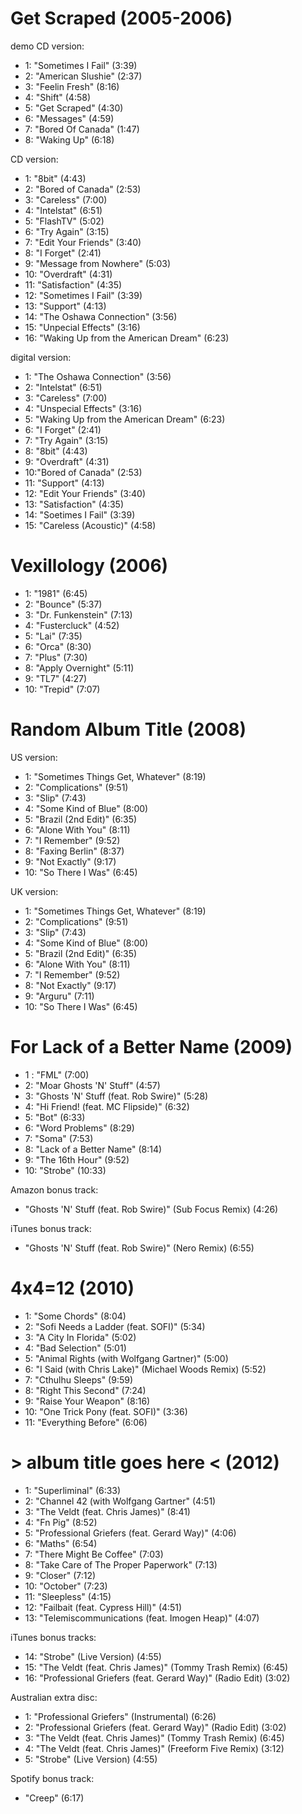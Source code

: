 # Get Scraped (2005-2006)

demo CD version:
- 1: "Sometimes I Fail" (3:39)
- 2: "American Slushie" (2:37)
- 3: "Feelin Fresh" (8:16)
- 4: "Shift" (4:58)
- 5: "Get Scraped" (4:30)
- 6: "Messages" (4:59)
- 7: "Bored Of Canada" (1:47)
- 8: "Waking Up" (6:18)

CD version:
- 1: "8bit" (4:43)
- 2: "Bored of Canada" (2:53)
- 3: "Careless" (7:00)
- 4: "Intelstat" (6:51)
- 5: "FlashTV" (5:02)
- 6: "Try Again" (3:15)
- 7: "Edit Your Friends" (3:40)
- 8: "I Forget" (2:41)
- 9: "Message from Nowhere" (5:03)
- 10: "Overdraft" (4:31)
- 11: "Satisfaction" (4:35)
- 12: "Sometimes I Fail" (3:39)
- 13: "Support" (4:13)
- 14: "The Oshawa Connection" (3:56)
- 15: "Unpecial Effects" (3:16)
- 16: "Waking Up from the American Dream" (6:23)

digital version:
- 1: "The Oshawa Connection" (3:56)
- 2: "Intelstat" (6:51)
- 3: "Careless" (7:00)
- 4: "Unspecial Effects" (3:16)
- 5: "Waking Up from the American Dream" (6:23)
- 6: "I Forget" (2:41)
- 7: "Try Again" (3:15)
- 8: "8bit" (4:43)
- 9: "Overdraft" (4:31)
- 10:"Bored of Canada" (2:53)
- 11: "Support" (4:13)
- 12: "Edit Your Friends" (3:40)
- 13: "Satisfaction" (4:35)
- 14: "Soetimes I Fail" (3:39)
- 15: "Careless (Acoustic)" (4:58)

# Vexillology (2006)

- 1: "1981" (6:45)
- 2: "Bounce" (5:37)
- 3: "Dr. Funkenstein" (7:13)
- 4: "Fustercluck" (4:52)
- 5: "Lai" (7:35)
- 6: "Orca" (8:30)
- 7: "Plus" (7:30)
- 8: "Apply Overnight" (5:11)
- 9: "TL7" (4:27)
- 10: "Trepid" (7:07)

# Random Album Title (2008)

US version:
- 1: "Sometimes Things Get, Whatever" (8:19)
- 2: "Complications" (9:51)
- 3: "Slip" (7:43)
- 4: "Some Kind of Blue" (8:00)
- 5: "Brazil (2nd Edit)" (6:35)
- 6: "Alone With You" (8:11)
- 7: "I Remember" (9:52)
- 8: "Faxing Berlin" (8:37)
- 9: "Not Exactly" (9:17)
- 10: "So There I Was" (6:45)

UK version:
- 1: "Sometimes Things Get, Whatever" (8:19)
- 2: "Complications" (9:51)
- 3: "Slip" (7:43)
- 4: "Some Kind of Blue" (8:00)
- 5: "Brazil (2nd Edit)" (6:35)
- 6: "Alone With You" (8:11)
- 7: "I Remember" (9:52)
- 8: "Not Exactly" (9:17)
- 9: "Arguru" (7:11)
- 10: "So There I Was" (6:45)

# For Lack of a Better Name (2009)

- 1 : "FML" (7:00)
- 2: "Moar Ghosts 'N' Stuff" (4:57)
- 3: "Ghosts 'N' Stuff (feat. Rob Swire)" (5:28)
- 4: "Hi Friend! (feat. MC Flipside)" (6:32)
- 5: "Bot" (6:33)
- 6: "Word Problems" (8:29)
- 7: "Soma" (7:53)
- 8: "Lack of a Better Name" (8:14)
- 9: "The 16th Hour" (9:52)
- 10: "Strobe" (10:33)

Amazon bonus track:
- "Ghosts 'N' Stuff (feat. Rob Swire)" (Sub Focus Remix) (4:26)

iTunes bonus track:
- "Ghosts 'N' Stuff (feat. Rob Swire)" (Nero Remix) (6:55)

# 4x4=12 (2010)

- 1: "Some Chords" (8:04)
- 2: "Sofi Needs a Ladder (feat. SOFI)" (5:34)
- 3: "A City In Florida" (5:02)
- 4: "Bad Selection" (5:01)
- 5: "Animal Rights (with Wolfgang Gartner)" (5:00)
- 6: "I Said (with Chris Lake)" (Michael Woods Remix) (5:52)
- 7: "Cthulhu Sleeps" (9:59)
- 8: "Right This Second" (7:24)
- 9: "Raise Your Weapon" (8:16)
- 10: "One Trick Pony (feat. SOFI)" (3:36)
- 11: "Everything Before" (6:06)

# > album title goes here < (2012)

- 1: "Superliminal" (6:33)
- 2: "Channel 42 (with Wolfgang Gartner" (4:51)
- 3: "The Veldt (feat. Chris James)" (8:41)
- 4: "Fn Pig" (8:52)
- 5: "Professional Griefers (feat. Gerard Way)" (4:06)
- 6: "Maths" (6:54)
- 7: "There Might Be Coffee" (7:03)
- 8: "Take Care of The Proper Paperwork" (7:13)
- 9: "Closer" (7:12)
- 10: "October" (7:23)
- 11: "Sleepless" (4:15)
- 12: "Failbait (feat. Cypress Hill)" (4:51)
- 13: "Telemiscommunications (feat. Imogen Heap)" (4:07)

iTunes bonus tracks:
- 14: "Strobe" (Live Version) (4:55)
- 15: "The Veldt (feat. Chris James)" (Tommy Trash Remix) (6:45)
- 16: "Professional Griefers (feat. Gerard Way)" (Radio Edit) (3:02)

Australian extra disc:
- 1: "Professional Griefers" (Instrumental) (6:26)
- 2: "Professional Griefers (feat. Gerard Way)" (Radio Edit) (3:02)
- 3: "The Veldt (feat. Chris James)" (Tommy Trash Remix) (6:45)
- 4: "The Veldt (feat. Chris James)" (Freeform Five Remix) (3:12)
- 5: "Strobe" (Live Version) (4:55)

Spotify bonus track:
- "Creep" (6:17)

